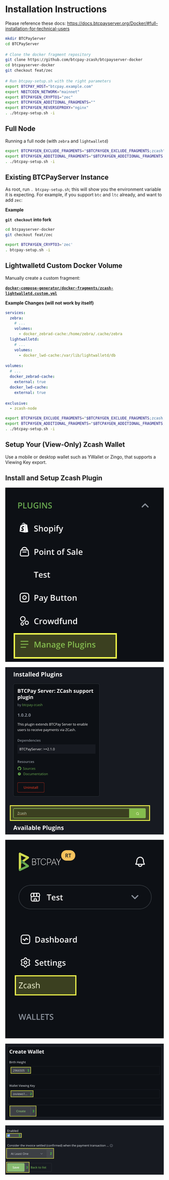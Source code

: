 # Installation Instructions

Please reference these docs: https://docs.btcpayserver.org/Docker/#full-installation-for-technical-users

<!-- For the official documentation, refer to [Full installation (for technical users) - docs.btcpayserver.org](https://docs.btcpayserver.org/Docker/#full-installation-for-technical-users) -->


```sh
mkdir BTCPayServer
cd BTCPayServer

# Clone the docker fragment repository
git clone https://github.com/btcpay-zcash/btcpayserver-docker
cd btcpayserver-docker
git checkout feat/zec

# Run btcpay-setup.sh with the right parameters
export BTCPAY_HOST="btcpay.example.com"
export NBITCOIN_NETWORK="mainnet"
export BTCPAYGEN_CRYPTO1="zec"
export BTCPAYGEN_ADDITIONAL_FRAGMENTS=""
export BTCPAYGEN_REVERSEPROXY="nginx"
. ./btcpay-setup.sh -i
```

## Full Node

Running a full node (with `zebra` and `lightwalletd`)

```sh
export BTCPAYGEN_EXCLUDE_FRAGMENTS="$BTCPAYGEN_EXCLUDE_FRAGMENTS;zcash"
export BTCPAYGEN_ADDITIONAL_FRAGMENTS="$BTCPAYGEN_ADDITIONAL_FRAGMENTS;zcash-fullnode"
. ./btcpay-setup.sh -i
```

## Existing BTCPayServer Instance

As root, run `. btcpay-setup.sh`; this will show you the environment variable it is expecting. For example, if you support `btc` and `ltc` already, and want to add `zec`:


**Example**

**`git checkout` into fork**

```sh
cd btcpayserver-docker
git checkout feat/zec
```

```sh
export BTCPAYGEN_CRYPTO3='zec'
. btcpay-setup.sh -i
```

## Lightwalletd Custom Docker Volume

Manually create a custom fragment:

**[`docker-compose-generator/docker-fragments/zcash-lightwalletd.custom.yml`](docs/zcash-lightwalletd.custom.yml)**

**Example Changes (will not work by itself)**

```yml
services:
  zebra:
    # ...
    volumes:
      - docker_zebrad-cache:/home/zebra/.cache/zebra
  lightwalletd:
    # ...
    volumes:
      - docker_lwd-cache:/var/lib/lightwalletd/db

volumes:
  # ...
  docker_zebrad-cache:
    external: true
  docker_lwd-cache:
    external: true

exclusive:
  - zcash-node
```

```sh
export BTCPAYGEN_EXCLUDE_FRAGMENTS="$BTCPAYGEN_EXCLUDE_FRAGMENTS;zcash;zcash-fullnode"
export BTCPAYGEN_ADDITIONAL_FRAGMENTS="$BTCPAYGEN_ADDITIONAL_FRAGMENTS;zcash-lightwalletd.custom"
. ./btcpay-setup.sh -i
```

## Setup Your (View-Only) Zcash Wallet

Use a mobile or desktop wallet such as YWallet or Zingo, that supports a Viewing Key export.


## Install and Setup Zcash Plugin

![Manage Plugins](./images/manage-plugins.jpg)

![Install Zcash Plugin](./images/install-zcash-plugin.jpg)

![Zcash Settings](./images/zcash-settings.jpg)

![Create Wallet](./images/create-wallet.jpg)

![Set Confirmations](./images/set-confirmations.jpg)
